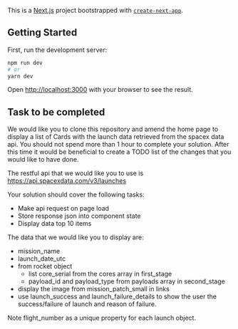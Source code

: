 This is a [Next.js](https://nextjs.org/) project bootstrapped with [`create-next-app`](https://github.com/vercel/next.js/tree/canary/packages/create-next-app).

## Getting Started

First, run the development server:

```bash
npm run dev
# or
yarn dev
```

Open [http://localhost:3000](http://localhost:3000) with your browser to see the result.

## Task to be completed
We would like you to clone this repository and amend the home page to display a list of Cards with the launch data retrieved from the spacex data api. You should not spend more than 1 hour to complete your solution. After this time it would be beneficial to create a TODO list of the changes that you would like to have done.

The restful api that we would like you to use is https://api.spacexdata.com/v3/launches

Your solution should cover the following tasks:
- Make api request on page load
- Store response json into component state
- Display data top 10 items

The data that we would like you to display are:
- mission_name
- launch_date_utc
- from rocket object
	- list core_serial from the cores array in first_stage
	- payload_id and payload_type from payloads array in second_stage
- display the image from mission_patch_small in links
- use launch_success and launch_failure_details to show the user the success/failure of launch and reason of failure.

Note
flight_number as a unique property for each launch object. 